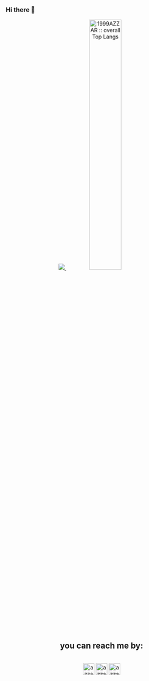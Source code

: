 ### Hi there 👋

<p align="center">
    <a href="https://github.com/gdavidev/">
    <img src="https://github-readme-stats.vercel.app/api?username=gdavidev&amp;show_icons=true&amp;theme=gruvbox&amp;hide_border=true">
    <img width="41%" src="https://github-readme-stats.vercel.app/api/top-langs/?username=gdavidev&amp;langs_count=6&amp;theme=gruvbox&amp;layout=compact&amp;hide_border=true" alt="1999AZZAR :: overall Top Langs "></a>
</p>

<div>
    <h2 align="center">you can reach me by:</h2>
    <p align="center">
    <br>
    <a href="https://www.linkedin.com/in/gdavidev/" target="blank"><img align="center" src="https://img.shields.io/badge/linkedin-%231DA1F2.svg?style=for-the-badge&amp;logo=linkedin&amp;logoColor=white" alt="azzar" height="30"></a>
    <a href="mailto:gdavid.wk2202@gmail.com" target="blank"><img align="center" src="https://img.shields.io/badge/gmail-EA4335.svg?style=for-the-badge&amp;logo=gmail&amp;logoColor=white" alt="azzar" height="30"></a>
<a href="https://www.instagram.com/gabriel.david.david/" target="blank"><img align="center" src="https://img.shields.io/badge/instagram-%23E4405F.svg?style=for-the-badge&amp;logo=Instagram&amp;logoColor=white" alt="azzar" height="30"></a>
    </p>
</div>
